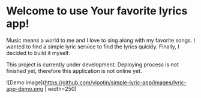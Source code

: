 # Welcome to use Your favorite lyrics app!

Music means a world to me and I love to sing along with my favorite songs. I wanted to find a simple lyric service to find the lyrics quickly. Finally, I decided to build it myself.

This project is currently under development. Deploying process is not finished yet, therefore this application is not online yet.

![Demo image](https://github.com/vipotin/simple-lyric-app/images/lyric-app-demo.png | width=250)
